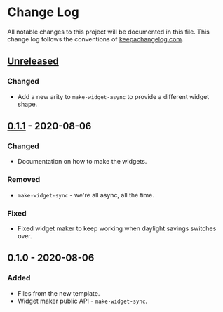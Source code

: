 # Change Log
All notable changes to this project will be documented in this file. This change log follows the conventions of [keepachangelog.com](http://keepachangelog.com/).

## [Unreleased]
### Changed
- Add a new arity to `make-widget-async` to provide a different widget shape.

## [0.1.1] - 2020-08-06
### Changed
- Documentation on how to make the widgets.

### Removed
- `make-widget-sync` - we're all async, all the time.

### Fixed
- Fixed widget maker to keep working when daylight savings switches over.

## 0.1.0 - 2020-08-06
### Added
- Files from the new template.
- Widget maker public API - `make-widget-sync`.

[Unreleased]: https://github.com/your-name/crux-db-node/compare/0.1.1...HEAD
[0.1.1]: https://github.com/your-name/crux-db-node/compare/0.1.0...0.1.1
